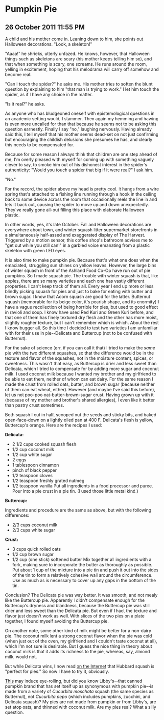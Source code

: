 # Pumpkin Pie
## 26 October 2011 11:55 PM

A child and his mother come in. Leaning down to him, she points out Halloween decorations. "Look, a skeleton!"

"Aaaa!" he shrieks, utterly unfazed. He knows, however, that Halloween things such as skeletons are scary (his mother keeps telling him so), and that when something is scary, one screams. He runs around the room, yelling in excitement, hoping that his melodrama will carry off somehow and become real.

"Can I touch the spider?" he asks me. His mother tries to soften the blunt question by explaining to him "that man is trying to work." I let him touch the spider, as if I have any choice in the matter.

"Is it real?" he asks.

As anyone who has bludgeoned oneself with epistemological questions in an academic setting would, I stammer. Then again my hemming and hawing is even more uncalled for than that because he seems not to be asking this question earnestly. Finally I say "no," laughing nervously. Having already said this, I tell myself that his mother seems dead-set on not just confirming but encouraging the childish delusions she presumes he has, and clearly this needs to be compensated for.

Because for some reason I always think that children are one step ahead of me, I'm overly pleased with myself for coming up with something vaguely clever to say, to smoke him out of his dishonest interest in the spider's authenticity: "Would you touch a spider that big if it were real?" I ask him.

"No."



For the record, the spider above my head is pretty cool. It hangs from a wire spring that's attached to a fishing line running through a hook in the ceiling back to some device across the room that occasionally reels the line in and lets it back out, causing the spider to move up and down unexpectedly. They've really gone all-out filling this place with elaborate Halloween plastic.

In other words, yes, it's late October. Fall and Halloween decorations are everywhere about town, and winter squash litter supermarket storefronts in a simultaneously half-assed and exaggerated display of The Harvest. Triggered by a motion sensor, this coffee shop's bathroom advises me to "get out while you still can!" in a garbled voice emanating from a plastic skeleton with green LED eyes.



It is also time to make pumpkin pie. Because that's what one does when the emaciated, struggling sun shines on yellow leaves. However, the large bins of winter squash in front of the Ashland Food Co-Op have run out of pie pumpkins. So I made squash pie. The trouble with winter squash is that, like apples, there are so many varieties and each one has vastly different properties. I can't keep track of them all. Every year I end up more or less blindly picking squash for pies and just to bake for eating with butter and brown sugar. I know that Acorn squash are good for the latter. Butternut squash (memorable for its beige color, it's pearish shape, and its enormity) I have a vague recollection of being horrible for pies, but used to good effect in ravioli and soup. I know have used Red Kuri and Green Kuri before, and that one of them has finely textured dry flesh and the other has more moist, slightly rougher texture, but I can't remember which is which. About the rest I know bugger all. So this time I decided to test two varieties I am unfamiliar with for their use in pie--Delicata and Buttercup (not to be confused with Butternut).



For the sake of science (err, if you can call it that) I tried to make the _same_ pie with the two different squashes, so that the difference would be in the texture and flavor of the squashes, not in the moisture content, spices, or sweetness. This wasn't that easy, as Buttercup is drier and less sweet than Delicata, which I tried to compensate for by adding more sugar and coconut milk. I used coconut milk because I wanted my brother and my girlfriend to be able to eat them, neither of whom can eat dairy. For the same reason I made the crust from rolled oats, butter, and brown sugar (because neither of them can eat wheat, either). However (and maybe I've said this before), let us not poo-poo oat-butter-brown-sugar crust. Having grown up with it (because of my mother and brother's shared allergies), I even like it better than pastry crust sometimes.

Both squash I cut in half, scooped out the seeds and sticky bits, and baked open-face-down on a lightly oiled pan at 400 F. Delicata's flesh is yellow, Buttercup's orange. Here are the recipes I used:



**Delicata:**


  * 2 1/2 cups cooked squash flesh
  * 1/2 cup coconut milk
  * 1/2 cup white sugar
  * 2 eggs
  * 1 tablespoon cinnamon
  * pinch of black pepper
  * 1/2 teaspoon cloves
  * 1/2 teaspoon freshly grated nutmeg
  * 1/2 teaspoon vanilla
Put all ingredients in a food processor and puree. Pour into a pie crust in a pie tin. (I used those little metal kind.)




**Buttercup:**

Ingredients and procedure are the same as above, but with the following differences:


  * 2/3 cups coconut milk
  * 2/3 cups white sugar


**Crust:**


  * 3 cups quick rolled oats
  * 1/2 cup brown sugar
  * 1/2 cup (one stick) softened butter
Mix together all ingredients with a fork, making sure to incorporate the butter as thoroughly as possible. Put about 1 cup of the mixture into a pie tin and push it out into the sides of the tin to form a relatively cohesive wall around the circumference. Use as much as is necessary to cover up any gaps in the bottom of the tin.




Conclusion? The Delicata pie was way better. It was smooth, and not mealy like the Buttercup pie. Apparently I didn't compensate enough for the Buttercup's dryness and blandness, because the Buttercup pie was still drier and less sweet than the Delicata pie. But even if I had, the texture and flavor just doesn't work as well. With slices of the two pies on a plate together, I found myself avoiding the Buttercup pie.

On another note, some other kind of milk might be better for a non-dairy pie. The coconut milk lent a strong coconut flavor when the pie was cold (when just out of the oven, my girlfriend and I couldn't taste coconut at all), which I'm not sure is desirable. But I guess the nice thing in theory about coconut milk is that it adds its richness to the pie, whereas, say, almond milk, would not.

But while Delicata wins, I now read [on the Internet][1] that Hubbard squash is "perfect for pies." So now I have to try it, obviously.




[This][2] may induce eye-rolling, but did you know Libby's--that canned pumpkin brand that has set itself up as synonymous with pumpkin pie--is made from a variety of _Cucurbita moschata_ squash (the same species as Butternut), not _Cucurbita pepo_ (which includes pumpkins, zucchini, and Delicata squash)? My pies are not made from pumpkin or from Libby's, are set atop oats, and thinned with coconut milk. Are my pies real? What a silly question.

   [1]: http://whatscookingamerica.net/squash.htm
   [2]: http://www.thekitchn.com/thekitchn/ingredients-pantry/canned-pumpkin-what-is-it-really-made-of-069123
